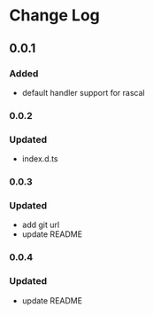 # Change Log

## 0.0.1
### Added
* default handler support for rascal

### 0.0.2
### Updated
* index.d.ts

### 0.0.3
### Updated
* add git url
* update README

### 0.0.4
### Updated
* update README